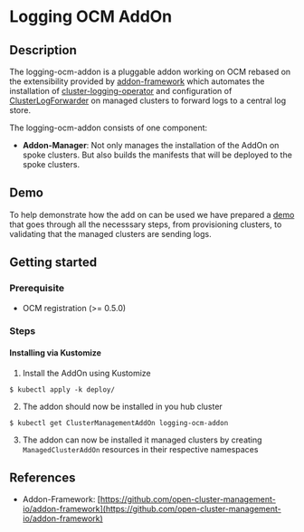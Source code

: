 # Logging OCM AddOn

## Description

The logging-ocm-addon is a pluggable addon working on OCM
rebased on the extensibility provided by
[addon-framework](https://github.com/open-cluster-management-io/addon-framework)
which automates the installation of [cluster-logging-operator](https://github.com/openshift/cluster-logging-operator) and configuration of
[ClusterLogForwarder](https://github.com/openshift/cluster-logging-operator)
on managed clusters to forward logs to a central log store.

The logging-ocm-addon consists of one component:

- **Addon-Manager**: Not only manages the installation of the AddOn on spoke clusters. But also builds the manifests that will be deployed to the spoke clusters.

## Demo

To help demonstrate how the add on can be used we have prepared a [demo](demo/README.md) that goes through all the necesssary steps, from provisioning clusters, to validating that the managed clusters are sending logs.

## Getting started

### Prerequisite

- OCM registration (>= 0.5.0)

### Steps

#### Installing via Kustomize

1. Install the AddOn using Kustomize

```shell
$ kubectl apply -k deploy/
```

2. The addon should now be installed in you hub cluster 
```shell
$ kubectl get ClusterManagementAddOn logging-ocm-addon
```

3. The addon can now be installed it managed clusters by creating `ManagedClusterAddOn` resources in their respective namespaces

## References

- Addon-Framework: [https://github.com/open-cluster-management-io/addon-framework](https://github.com/open-cluster-management-io/addon-framework)